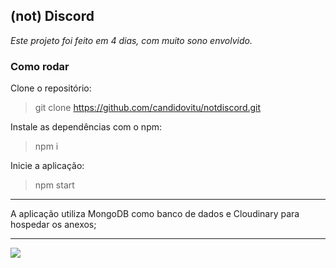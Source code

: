 ## (not) Discord

_Este projeto foi feito em 4 dias, com muito sono envolvido._

### Como rodar
Clone o repositório:
> git clone https://github.com/candidovitu/notdiscord.git

Instale as dependências com o npm:
> npm i 

Inicie a aplicação:
> npm start

------
A aplicação utiliza MongoDB como banco de dados e Cloudinary para hospedar os anexos;

------

![](https://i.imgur.com/7vRWegp.png)
